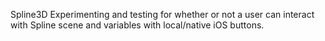 Spline3D Experimenting and testing for whether or not a user can interact with Spline scene and variables with local/native iOS buttons.
